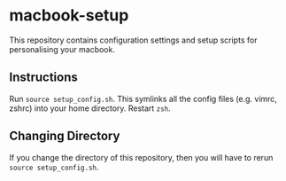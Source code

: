 # macbook-setup

This repository contains configuration settings and setup scripts for personalising your macbook.

## Instructions

Run `source setup_config.sh`. This symlinks all the config files (e.g. vimrc, zshrc) into your home directory. Restart `zsh`.

## Changing Directory

If you change the directory of this repository, then you will have to rerun `source setup_config.sh`. 
